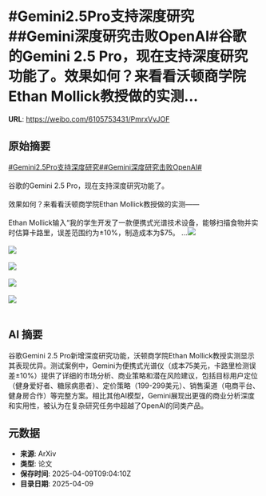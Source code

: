 # #Gemini2.5Pro支持深度研究##Gemini深度研究击败OpenAI#谷歌的Gemini 2.5 Pro，现在支持深度研究功能了。效果如何？来看看沃顿商学院Ethan Mollick教授做的实测...

**URL**: https://weibo.com/6105753431/PmrxVvJOF

## 原始摘要

<a href="https://m.weibo.cn/search?containerid=231522type%3D1%26t%3D10%26q%3D%23Gemini2.5Pro%E6%94%AF%E6%8C%81%E6%B7%B1%E5%BA%A6%E7%A0%94%E7%A9%B6%23&amp;extparam=%23Gemini2.5Pro%E6%94%AF%E6%8C%81%E6%B7%B1%E5%BA%A6%E7%A0%94%E7%A9%B6%23" data-hide=""><span class="surl-text">#Gemini2.5Pro支持深度研究#</span></a><a href="https://m.weibo.cn/search?containerid=231522type%3D1%26t%3D10%26q%3D%23Gemini%E6%B7%B1%E5%BA%A6%E7%A0%94%E7%A9%B6%E5%87%BB%E8%B4%A5OpenAI%23&amp;extparam=%23Gemini%E6%B7%B1%E5%BA%A6%E7%A0%94%E7%A9%B6%E5%87%BB%E8%B4%A5OpenAI%23" data-hide=""><span class="surl-text">#Gemini深度研究击败OpenAI#</span></a><br><br>谷歌的Gemini 2.5 Pro，现在支持深度研究功能了。<br><br>效果如何？来看看沃顿商学院Ethan Mollick教授做的实测——<br><br>Ethan Mollick输入“我的学生开发了一款便携式光谱技术设备，能够扫描食物并实时估算卡路里，误差范围约为±10%，制造成本为$75。 ...<img style="" src="https://tvax2.sinaimg.cn/large/006Fd7o3ly1i0afdwfhd4j310o13hqk0.jpg" referrerpolicy="no-referrer"><br><br><img style="" src="https://tvax1.sinaimg.cn/large/006Fd7o3ly1i0afdway3uj30yf0zk4dc.jpg" referrerpolicy="no-referrer"><br><br><img style="" src="https://tvax1.sinaimg.cn/large/006Fd7o3ly1i0afdw9cvnj30zk0rb17c.jpg" referrerpolicy="no-referrer"><br><br><img style="" src="https://tvax1.sinaimg.cn/large/006Fd7o3ly1i0afdw4uylj30la0zkqgn.jpg" referrerpolicy="no-referrer"><br><br><img style="" src="https://tvax4.sinaimg.cn/large/006Fd7o3gy1i0afdx0tlvj30rs0h2aen.jpg" referrerpolicy="no-referrer"><br><br>

## AI 摘要

谷歌Gemini 2.5 Pro新增深度研究功能，沃顿商学院Ethan Mollick教授实测显示其表现优异。测试案例中，Gemini为便携式光谱仪（成本75美元，卡路里检测误差±10%）提供了详细的市场分析、商业策略和潜在风险建议，包括目标用户定位（健身爱好者、糖尿病患者）、定价策略（199-299美元）、销售渠道（电商平台、健身房合作）等完整方案。相比其他AI模型，Gemini展现出更强的商业分析深度和实用性，被认为在复杂研究任务中超越了OpenAI的同类产品。

## 元数据

- **来源**: ArXiv
- **类型**: 论文
- **保存时间**: 2025-04-09T09:04:10Z
- **目录日期**: 2025-04-09
